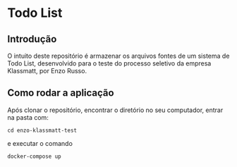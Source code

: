 # Todo List

## Introdução

O intuito deste repositório é armazenar os arquivos fontes de um sistema de Todo List, desenvolvido para o teste do processo seletivo da empresa Klassmatt, por Enzo Russo.

## Como rodar a aplicação

Após clonar o repositório, encontrar o diretório no seu computador, entrar na pasta com:

```cd enzo-klassmatt-test```

e executar o comando

```docker-compose up```
